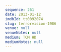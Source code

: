 ```yaml
---
sequence: 261
date: 2013-01-12
imdbId: tt0092074
slug: terrorvision-1986
venue: null
venueNotes: null
medium: TCM HD
mediumNotes: null
---
```

